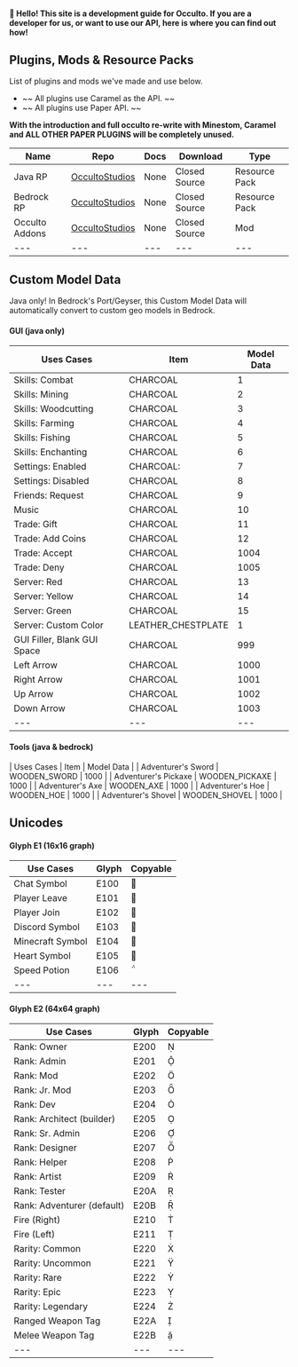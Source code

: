 
#### 👋 Hello! This site is a development guide for Occulto. If you are a developer for us, or want to use our API, here is where you can find out how!

## Plugins, Mods & Resource Packs
List of plugins and mods we've made and use below.
* ~~ All plugins use Caramel as the API. ~~
* ~~ All plugins use Paper API. ~~

**With the introduction and full occulto re-write with Minestom, Caramel and ALL OTHER PAPER PLUGINS will be completely unused.**

| Name | Repo | Docs | Download | Type |
| --- | --- | --- | --- | --- |
| Java RP | [OccultoStudios](https://github.com/OccultoStudios/Java-RP) | None | Closed Source | Resource Pack |
| Bedrock RP | [OccultoStudios](https://github.com/OccultoStudios/Bedrock-RP) | None | Closed Source | Resource Pack |
| Occulto Addons | [OccultoStudios](https://github.com/OccultoStudios/occulto-addons-and-utils) | None | Closed Source | Mod |
| --- | --- | --- | --- | --- |

## Custom Model Data
Java only! In Bedrock's Port/Geyser, this Custom Model Data will automatically convert to custom geo models in Bedrock.

#### GUI (java only)

| Uses Cases | Item | Model Data |
| --- | --- | --- |
| Skills: Combat | CHARCOAL | 1 |
| Skills: Mining | CHARCOAL | 2 |
| Skills: Woodcutting | CHARCOAL | 3 |
| Skills: Farming | CHARCOAL | 4 |
| Skills: Fishing | CHARCOAL | 5 |
| Skills: Enchanting | CHARCOAL | 6 |
| Settings: Enabled | CHARCOAL: | 7 |
| Settings: Disabled | CHARCOAL | 8 |
| Friends: Request | CHARCOAL | 9 |
| Music | CHARCOAL | 10 |
| Trade: Gift | CHARCOAL | 11 |
| Trade: Add Coins | CHARCOAL | 12 |
| Trade: Accept | CHARCOAL | 1004 |
| Trade: Deny | CHARCOAL | 1005 |
| Server: Red | CHARCOAL | 13 |
| Server: Yellow | CHARCOAL | 14 |
| Server: Green | CHARCOAL | 15 |
| Server: Custom Color | LEATHER_CHESTPLATE | 1 |
| GUI Filler, Blank GUI Space | CHARCOAL | 999 |
| Left Arrow | CHARCOAL | 1000 |
| Right Arrow | CHARCOAL | 1001 |
| Up Arrow | CHARCOAL | 1002 |
| Down Arrow | CHARCOAL | 1003 |
| --- | --- | --- |

#### Tools (java & bedrock)

| Uses Cases | Item | Model Data |
| Adventurer's Sword | WOODEN_SWORD | 1000 |
| Adventurer's Pickaxe | WOODEN_PICKAXE | 1000 |
| Adventurer's Axe | WOODEN_AXE | 1000 |
| Adventurer's Hoe | WOODEN_HOE | 1000 |
| Adventurer's Shovel | WOODEN_SHOVEL | 1000 |

## Unicodes

#### Glyph E1 (16x16 graph)

| Use Cases | Glyph | Copyable |
| --- | --- | --- |
| Chat Symbol| E100 |  |
| Player Leave | E101 |  |
| Player Join | E102 |  |
| Discord Symbol | E103 |  |
| Minecraft Symbol | E104 |  |
| Heart Symbol | E105 |  |
| Speed Potion | E106 |  |
| --- | --- | --- |

#### Glyph E2 (64x64 graph)

| Use Cases | Glyph | Copyable |
| --- | --- | --- |
| Rank: Owner | E200 |  |
| Rank: Admin | E201 |  |
| Rank: Mod | E202 |  |
| Rank: Jr. Mod | E203 |  |
| Rank: Dev | E204 |  |
| Rank: Architect (builder) | E205 |  |
| Rank: Sr. Admin | E206 |  |
| Rank: Designer | E207 |  |
| Rank: Helper | E208 |  |
| Rank: Artist | E209 |  |
| Rank: Tester | E20A |  |
| Rank: Adventurer (default) | E20B |  |
| Fire (Right) | E210 |  |
| Fire (Left) | E211 |  |
| Rarity: Common | E220 |  |
| Rarity: Uncommon | E221 |  |
| Rarity: Rare | E222 |  |
| Rarity: Epic | E223 |  |
| Rarity: Legendary | E224 |  |
| Ranged Weapon Tag |E22A |  |
| Melee Weapon Tag | E22B |  |
| --- | --- | --- |
